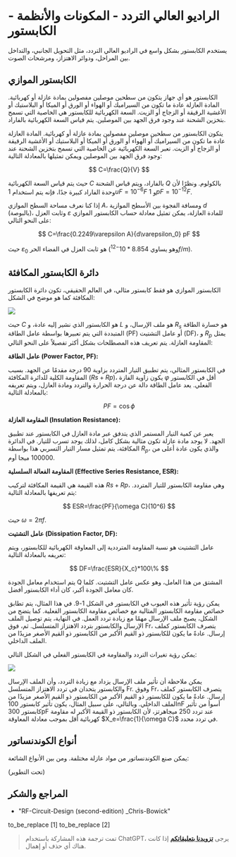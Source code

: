 # الراديو العالي التردد - المكونات والأنظمة - الكابستور

يستخدم الكابستور بشكل واسع في الراديو العالي التردد، مثل التحويل الجانبي، والتداخل بين المراحل، ودوائر الاهتزاز، ومرشحات الصوت.

## الكابستور الموازي

الكابستور هو أي جهاز يتكون من سطحين موصلين مفصولين بمادة عازلة أو كهربائية. المادة العازلة عادة ما تكون من السيراميك أو الهواء أو الورق أو الميكا أو البلاستيك أو الأغشية الرقيقة أو الزجاج أو الزيت. السعة الكهربائية للكابستور هي الخاصية التي تسمح بتخزين الشحنة عند وجود فرق الجهد بين الموصلين. يتم قياس السعة الكهربائية بالفاراد.

يتكون الكابستور من سطحين موصلين مفصولين بمادة عازلة أو كهربائية. المادة العازلة عادة ما تكون من السيراميك أو الهواء أو الورق أو الميكا أو البلاستيك أو الأغشية الرقيقة أو الزجاج أو الزيت. تعبر السعة الكهربائية عن الخاصية التي تسمح بتخزين الشحنة عند وجود فرق الجهد بين الموصلين ويمكن تمثيلها بالمعادلة التالية:

$$
C=\frac{Q}{V}
$$

حيث يتم قياس السعة الكهربائية $C$ بالفاراد، ويتم قياس الشحنة $Q$ بالكولوم. ونظرًا لأن وحدة الفاراد كبيرة جدًا، فإنه يتم استخدام $1uF=10^{-6}F$ و $1pF=10^{-12}F$.

إذا كنا نعرف مساحة السطح الموازي $A$، ومسافة الفجوة بين الأسطح الموازية $d$ (بالبوصة)، وثابت العزل $\varepsilon$ للمادة العازلة، يمكن تمثيل معادلة حساب الكابستور الموازي على النحو التالي:

$$
C=\frac{0.2249\varepsilon A}{d\varepsilon_0} pF
$$

حيث $\varepsilon_0$ هو ثابت العزل في الفضاء الحر (وهو يساوي $8.854*10^{-12}f/m$).

## دائرة الكابستور المكافئة

الكابستور الموازي هو فقط كابستور مثالي، في العالم الحقيقي، تكون دائرة الكابستور المكافئة كما هو موضح في الشكل:

![](https://wiki-media-1253965369.cos.ap-guangzhou.myqcloud.com/img/20220411143753.png)

حيث $C$ هو الكابستور الذي نشير إليه عادة، و $L$ هو ملف الإرسال، و $R_s$ هو خسارة الطاقة المتبددة التي يتم تعبيرها بواسطة عامل الطاقة (PF) أو عامل التشتيت (DF)، و $R_p$ يمثل المقاومة العازلة. يتم تعريف هذه المصطلحات بشكل أكثر تفصيلاً على النحو التالي:

**عامل الطاقة (Power Factor, PF):**

في الكابستور المثالي، يتم تطبيق التيار المتردد بزاوية 90 درجة مقدمًا عن الجهد. بسبب المقاومة الكلية للدائرة المكافئة ($Rs + Rp$)، يكون زاوية الفازة $φ$ أقل في الكابستور الفعلي. يعد عامل الطاقة دالة عن درجة الحرارة والتردد ومادة العازل، ويتم تعريفه بالمعادلة التالية:

$$
PF=\cos \phi
$$

**المقاومة العازلة (Insulation Resistance):**

يعبر عن كمية التيار المستمر الذي يتدفق عبر مادة العازل في الكابستور عند تطبيق الجهد. لا يوجد مادة عازلة تكون مثالية بشكل كامل، لذلك يوجد تسرب للتيار. في الدائرة المكافئة، يتم تمثيل مسار التيار التسربي هذا بواسطة $R_p$، والذي يكون عادة أعلى من 100000 ميجا أوم.

**المقاومة الفعالة السلسلية (Effective Series Resistance, ESR):**

هذه القيمة هي القيمة المكافئة لتركيب $Rs + Rp$، وهي مقاومة الكابستور للتيار المتردد. يتم تعريفها بالمعادلة التالية:

$$
ESR=\frac{PF}{\omega C}(10^6)
$$

حيث $\omega=2 \pi f$.

**عامل التشتيت (Dissipation Factor, DF):**

عامل التشتيت هو نسبة المقاومة المترددية إلى المعاوقة الكهربائية للكابستور، ويتم تعريفه بالمعادلة التالية:

$$
DF=\frac{ESR}{X_c}*100\%
$$

يتم استخدام معامل الجودة Q المشتق من هذا العامل، وهو عكس عامل التشتيت. كلما كان معامل الجودة أكبر، كان أداء الكابستور أفضل.

يمكن رؤية تأثير هذه العيوب في الكابستور في الشكل 1-9. في هذا المثال، يتم تطابق خصائص مقاومة الكابستور المثالية مع خصائص مقاومة الكابستور الفعلية. كما يتضح من الشكل، يصبح ملف الإرسال مهمًا مع زيادة تردد العمل. في النهاية، يتم توصيل الملف الإرسال والكابستور بتردد الاهتزاز المتسلسل. ثم، فوق Fr، يتصرف الكابستور كملف إرسال. عادةً ما يكون للكابستور ذو القيم الأكبر من الكابستور ذو القيم الأصغر مزيدًا من الملف الداخلي.

يمكن رؤية تغيرات التردد والمقاومة في الكابستور الفعلي في الشكل التالي:

![](https://wiki-media-1253965369.cos.ap-guangzhou.myqcloud.com/img/20220411152818.png)

يمكن ملاحظة أن تأثير ملف الإرسال يزداد مع زيادة التردد، وأن الملف الإرسال والكابستور يتحدان في تردد الاهتزاز المتسلسل Fr. وفوق Fr، يتصرف الكابستور كملف إرسال. عادةً ما يكون للكابستور ذو القيم الأكبر من الكابستور ذو القيم الأصغر مزيدًا من الملف الداخلي. وبالتالي، على سبيل المثال، يكون تأثير كابستور 100nF أسوأ من تأثير كابستور 300pF عند تردد 250 ميجاهرتز، لأن الكابستور ذو القيمة الأكبر له مقاومة كهربائية أقل بموجب معادلة المعاوقة $X_e=\frac{1}{\omega C}$ في تردد محدد.

## أنواع الكوندنساتور

يمكن صنع الكوندنساتور من مواد عازلة مختلفة. ومن بين الأنواع الشائعة:

(تحت التطوير)

## المراجع والشكر

- "RF-Circuit-Design (second-edition) _Chris-Bowick" 

to_be_replace [1]
to_be_replace [2]

> تمت ترجمة هذه المشاركة باستخدام ChatGPT، يرجى [**تزويدنا بتعليقاتكم**](https://github.com/linyuxuanlin/Wiki_MkDocs/issues/new) إذا كانت هناك أي حذف أو إهمال.
